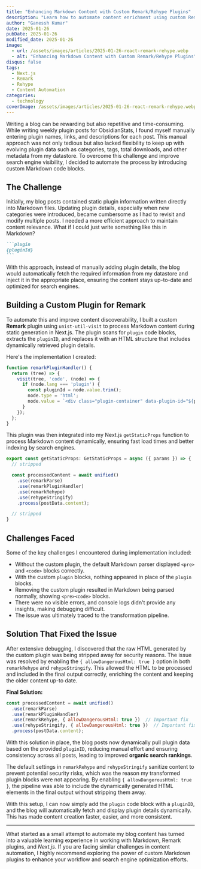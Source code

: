 ```yaml
---
title: "Enhancing Markdown Content with Custom Remark/Rehype Plugins"
description: "Learn how to automate content enrichment using custom Remark and Rehype plugins in Next.js to streamline content updates."
author: "Ganessh Kumar"
date: 2025-01-26
pubDate: 2025-01-26
modified_date: 2025-01-26
image:
  - url: /assets/images/articles/2025-01-26-react-remark-rehype.webp
  - alt: "Enhancing Markdown Content with Custom Remark/Rehype Plugins"
disqus: false
tags:
  - Next.js
  - Remark
  - Rehype
  - Content Automation
categories:
  - technology
coverImage: /assets/images/articles/2025-01-26-react-remark-rehype.webp
---
```


Writing a blog can be rewarding but also repetitive and time-consuming. While writing weekly plugin posts for ObsidianStats, I found myself manually entering plugin names, links, and descriptions for each post. This manual approach was not only tedious but also lacked flexibility to keep up with evolving plugin data such as categories, tags, total downloads, and other metadata from my datastore. To overcome this challenge and improve search engine visibility, I decided to automate the process by introducing custom Markdown code blocks.

## The Challenge

Initially, my blog posts contained static plugin information written directly into Markdown files. Updating plugin details, especially when new categories were introduced, became cumbersome as I had to revisit and modify multiple posts. I needed a more efficient approach to maintain content relevance. What if I could just write something like this in Markdown?

````markdown
```plugin
{pluginId}
```
````

With this approach, instead of manually adding plugin details, the blog would automatically fetch the required information from my datastore and inject it in the appropriate place, ensuring the content stays up-to-date and optimized for search engines.

## Building a Custom Plugin for Remark

To automate this and improve content discoverability, I built a custom **Remark** plugin using `unist-util-visit` to process Markdown content during static generation in Next.js. The plugin scans for `plugin` code blocks, extracts the `pluginID`, and replaces it with an HTML structure that includes dynamically retrieved plugin details.

Here's the implementation I created:

```javascript
function remarkPluginHandler() {
  return (tree) => {
    visit(tree, 'code', (node) => {
      if (node.lang === 'plugin') {
        const pluginId = node.value.trim();
        node.type = 'html';
        node.value = `<div class="plugin-container" data-plugin-id="${pluginId}">${pluginId}</div>`;
      }
    });
  };
}
```

This plugin was then integrated into my Next.js `getStaticProps` function to process Markdown content dynamically, ensuring fast load times and better indexing by search engines.

```javascript
export const getStaticProps: GetStaticProps = async ({ params }) => {
  // stripped

  const processedContent = await unified()
    .use(remarkParse)
    .use(remarkPluginHandler)
    .use(remarkRehype)
    .use(rehypeStringify)
    .process(postData.content);

  // stripped
}
```

## Challenges Faced

Some of the key challenges I encountered during implementation included:

- Without the custom plugin, the default Markdown parser displayed `<pre>` and `<code>` blocks correctly.
- With the custom `plugin` blocks, nothing appeared in place of the `plugin` blocks.
- Removing the custom plugin resulted in Markdown being parsed normally, showing `<pre><code>` blocks.
- There were no visible errors, and console logs didn't provide any insights, making debugging difficult.
- The issue was ultimately traced to the transformation pipeline.

## Solution That Fixed the Issue

After extensive debugging, I discovered that the raw HTML generated by the custom plugin was being stripped away for security reasons. The issue was resolved by enabling the `{ allowDangerousHtml: true }` option in both `remarkRehype` and `rehypeStringify`. This allowed the HTML to be processed and included in the final output correctly, enriching the content and keeping the older content up-to date.

**Final Solution:**

```javascript
const processedContent = await unified()
  .use(remarkParse)
  .use(remarkPluginHandler)
  .use(remarkRehype, { allowDangerousHtml: true })  // Important fix
  .use(rehypeStringify, { allowDangerousHtml: true })  // Important fix
  .process(postData.content);
```

With this solution in place, the blog posts now dynamically pull plugin data based on the provided `pluginID`, reducing manual effort and ensuring consistency across all posts, leading to improved **organic search rankings**.


The default settings in `remarkRehype` and `rehypeStringify` sanitize content to prevent potential security risks, which was the reason my transformed plugin blocks were not appearing. By enabling `{ allowDangerousHtml: true }`, the pipeline was able to include the dynamically generated HTML elements in the final output without stripping them away.&#x20;


With this setup, I can now simply add the `plugin` code block with a `pluginID`, and the blog will automatically fetch and display plugin details dynamically. This has made content creation faster, easier, and more consistent.

---

What started as a small attempt to automate my blog content has turned into a valuable learning experience in working with Markdown, Remark plugins, and *Next.js*. If you are facing similar challenges in content automation, I highly recommend exploring the power of custom Markdown plugins to enhance your workflow and search engine optimization efforts.
